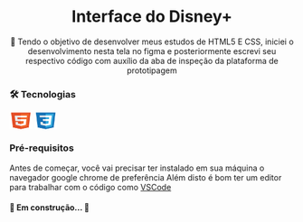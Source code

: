 <h1 align="center">Interface do Disney+</h1>
<p align="center"> 🚀 Tendo o objetivo de desenvolver meus estudos de HTML5 E CSS, iniciei o desenvolvimento nesta tela no figma e 
  posteriormente escrevi seu respectivo código com auxílio da aba de inspeção da plataforma de prototipagem</p>

### 🛠 Tecnologias
<div style="display: inline_block">
  <img align="center" alt="fabio-HTML" height="30" width="40" src="https://raw.githubusercontent.com/devicons/devicon/master/icons/html5/html5-original.svg">
  <img align="center" alt="fabio-CSS" height="30" width="40" src="https://raw.githubusercontent.com/devicons/devicon/master/icons/css3/css3-original.svg">
</div>

### Pré-requisitos
Antes de começar, você vai precisar ter instalado em sua máquina o navegador google chrome de preferência
Além disto é bom ter um editor para trabalhar com o código como [VSCode](https://code.visualstudio.com/)

<h4> 🚧   Em construção...  🚧 </h4>


